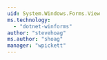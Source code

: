 ```yaml
---
uid: System.Windows.Forms.View
ms.technology: 
  - "dotnet-winforms"
author: "stevehoag"
ms.author: "shoag"
manager: "wpickett"
---
```


